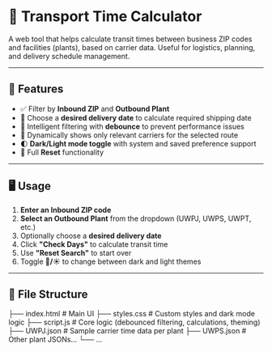 # 🚚 Transport Time Calculator

A web tool that helps calculate transit times between business ZIP codes and facilities (plants), based on carrier data. Useful for logistics, planning, and delivery schedule management.

---

## 📌 Features

- ✅ Filter by **Inbound ZIP** and **Outbound Plant**
- 📅 Choose a **desired delivery date** to calculate required shipping date
- 🧠 Intelligent filtering with **debounce** to prevent performance issues
- 🧮 Dynamically shows only relevant carriers for the selected route
- 🌓 **Dark/Light mode toggle** with system and saved preference support
- 🔄 Full **Reset** functionality

---

## 🖥️ Usage

1. **Enter an Inbound ZIP code**
2. **Select an Outbound Plant** from the dropdown (UWPJ, UWPS, UWPT, etc.)
3. Optionally choose a **desired delivery date**
4. Click **"Check Days"** to calculate transit time
5. Use **"Reset Search"** to start over
6. Toggle **🌙/☀️** to change between dark and light themes

---

## 📁 File Structure

├── index.html        # Main UI
├── styles.css        # Custom styles and dark mode logic
├── script.js         # Core logic (debounced filtering, calculations, theming)
├── UWPJ.json         # Sample carrier time data per plant
├── UWPS.json         # Other plant JSONs...
└── ...
